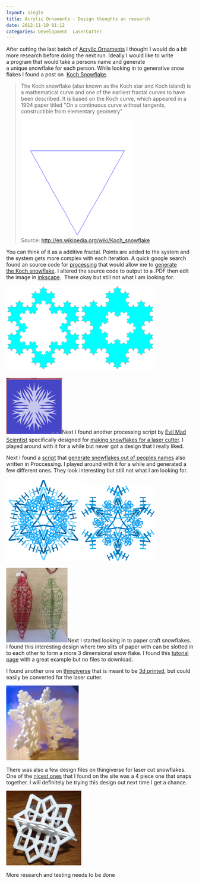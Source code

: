 ```yaml
---
layout: single
title: Acrylic Ornaments - Design thoughts an research 
date: 2012-11-19 01:12
categories: Development  LaserCutter
---
```

After cutting the last batch of <a href="/acrylic-christmas-ornaments-version-1/">Acrylic Ornaments</a> I thought I would do a bit more research before doing the next run. Ideally I would like to write a program that would take a persons name and generate a unique snowflake for each person. While looking in to generative snow flakes I found a post on  <a href="http://en.wikipedia.org/wiki/Koch_snowflake">Koch Snowflake</a>.
<blockquote>The Koch snowflake (also known as the Koch star and Koch island) is a mathematical curve and one of the earliest fractal curves to have been described. It is based on the Koch curve, which appeared in a 1904 paper titled "On a continuous curve without tangents, constructible from elementary geometry"

<img class="size-full wp-image-2994" title="Von_Koch_curve" src="/public/uploads/2012/11/Von_Koch_curve.gif" alt="" width="300" height="312" />Source: <a href="http://en.wikipedia.org/wiki/Koch_snowflake">http://en.wikipedia.org/wiki/Koch_snowflake</a></blockquote>
You can think of it as a additive fractal. Points are added to the system and the system gets more complex with each iteration. A quick google search found an source code for <a href="http://processing.org/">processing</a> that would allow me to <a href="http://processing.org/learning/topics/koch.html">generate the Koch snowflake</a>. I altered the source code to output to a .PDF then edit the image in <a href="http://inkscape.org/">inkscape</a>.  There okay but still not what I am looking for.

<img class="alignnone size-full wp-image-2995" title="Kock_snowflake_v1" src="/public/uploads/2012/11/Kock_snowflake_v1.png" alt="" width="400" height="231" />

<a style="color: #ff4b33; line-height: 24px;" href="/public/uploads/2012/11/evilmadscientist.png"><img class="size-thumbnail wp-image-3010 alignright" title="evilmadscientist" src="/public/uploads/2012/11/evilmadscientist-150x150.png" alt="" width="150" height="150" /></a>Next I found another processing script by <a href="evilmadscientist.com">Evil Mad Scientist</a> specifically designed for <a href="http://www.evilmadscientist.com/2008/vector-snowflake-application/">making snowflakes for a laser cutter</a>. I played around with it for a while but never got a design that I really liked.

Next I found a <a href="http://www.designlessbetter.com/project/snowflake/applet/snowflake.pde">script</a> that <a href="http://www.designlessbetter.com/blogless/posts/make-snowflake-designs-from-your-familys-names-regifted">generate snowflakes out of peoples names</a> also written in Proccessing. I played around with it for a while and generated a few different ones. They look interesting but still not what I am looking for.

<img class="size-full wp-image-2997" title="generatorSnowflake" src="/public/uploads/2012/11/generatorSnowflake1.png" alt="" width="200" height="222" /><a href="/public/uploads/2012/11/generatorSnowflake2.png"><img class="alignnone size-full wp-image-3000" title="generatorSnowflake2" src="/public/uploads/2012/11/generatorSnowflake2.png" alt="" width="200" height="206" /></a>

<img class="size-full wp-image-3003 alignright" title="4620" src="/public/uploads/2012/11/4620.jpg" alt="" width="165" height="200" />Next I started looking in to paper craft snowflakes. I found this interesting design where two slits of paper with can be slotted in to each other to form a more 3 dimensional snow flake. I found this <a href="http://www.joannasheen.com/tuition-advice/christmas-baubles-by-sheila-weaver/">tutorial page</a> with a great example but no files to download.

I found another one on <a href="http://www.thingiverse.com">thingiverse</a> that is meant to be <a href="http://www.thingiverse.com/thing:12034">3d printed</a>, but could easily be converted for the laser cutter.

<img class="size-full wp-image-3006" title="2snowflake" src="/public/uploads/2012/11/2snowflake.jpg" alt="" width="195" height="200" />

There was also a few design files on thingiverse for laser cut snowflakes. One of the <a href="http://www.thingiverse.com/thing:5008">nicest ones</a> that I found on the site was a 4 piece one that snaps together. I will definitely be trying this design out next time I get a chance.

<img class="size-full wp-image-3008" title="close-up_display_medium" src="/public/uploads/2012/11/close-up_display_medium.jpg" alt="" width="202" height="200" />

More research and testing needs to be done
